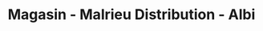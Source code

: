 ---
title: "Magasin - Malrieu Distribution - Albi"
url: /albi/magasin-malrieu-distribution-albi/
shop: Elektrisch
---
